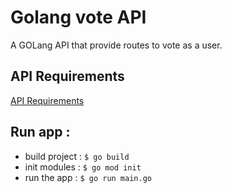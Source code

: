 # Golang vote API

A GOLang API that provide routes to vote as a user.

## API Requirements

[API Requirements](api-rules.md)

## Run app : 
- build project : `$ go build`
- init modules : `$ go mod init`
- run the app : `$ go run main.go`

